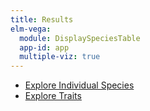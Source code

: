 ```yaml
---
title: Results
elm-vega:
  module: DisplaySpeciesTable
  app-id: app
  multiple-viz: true
---
```


* [Explore Individual Species](individual-species.html)
* [Explore Traits](traits.html)

<app></app>
